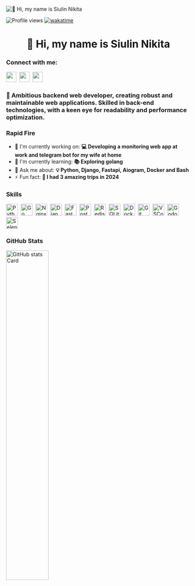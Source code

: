 ![👋 Hi, my name is Siulin Nikita](https://static.wixstatic.com/media/53fad0_ce0704caa0174d6aa9b2b8101a62fa77~mv2.gif)

![Profile views](https://komarev.com/ghpvc/?username=SaraFarron&label=Profile%20views&color=0e75b6&style=flat)
[![wakatime](https://wakatime.com/badge/user/90f76bca-ddc8-4d20-a64c-1f608d3cabf8.svg)](https://wakatime.com/@90f76bca-ddc8-4d20-a64c-1f608d3cabf8)

<div id="toc">
  <ul align="center" style="list-style: none">
    <summary>
      <h1>
        👋 Hi, my name is Siulin Nikita
      </h1>
    </summary>
  </ul>
</div>

**<h3 align="left">Connect with me:</h3>** 
<p align="left"><a href="https://github.com/SaraFarron" target="_blank"><img src="https://img.shields.io/badge/GitHub-100000?style=for-the-badge&logo=github&logoColor=white" height="28" style="margin-right: 4px"></a> <a href="https://www.reddit.com/user/FarronSerah " target="_blank"><img src="https://img.shields.io/badge/Reddit-FF4500?style=for-the-badge&logo=reddit&logoColor=white" height="28" style="margin-right: 4px"></a> <a href="https://www.linkedin.com/in/siulin-nikita" target="_blank"><img src="https://img.shields.io/badge/LinkedIn-0077B5?style=for-the-badge&logo=linkedin&logoColor=white" height="28" style="margin-right: 4px"></a></p>

 **<h3 align="left">🚀 Ambitious backend web developer, creating robust and maintainable web applications. Skilled in back-end technologies, with a keen eye for readability and performance optimization.</h3>**

**<h3 align="left">Rapid Fire</h3>**

- 💼 I'm currently working on: **💻 Developing a monitoring web app at work and telegram bot for my wife at home**
- 🌱 I'm currently learning: **📚 Exploring golang**
- 💬 Ask me about: **💡 Python, Django, Fastapi, Aiogram, Docker and Bash**
- ⚡ Fun fact: **🧭 I had 3 amazing trips in 2024**

 **<h3 align="left">Skills</h3>**

<div style="display: flex; flex-wrap: wrap; gap: 4px; justify-content: left;"><img src="https://cdn.jsdelivr.net/gh/devicons/devicon/icons/python/python-original.svg" height="32" alt="Python" style="margin-right: 4px"><img src="https://cdn.jsdelivr.net/gh/devicons/devicon@latest/icons/go/go-original-wordmark.svg" height="32" alt="Go" style="margin-right: 4px"> <img src="https://cdn.jsdelivr.net/gh/devicons/devicon@latest/icons/nginx/nginx-original.svg" height="32" alt="Nginx" style="margin-right: 4px"> <img src="https://cdn.jsdelivr.net/gh/devicons/devicon@latest/icons/django/django-plain.svg" height="32" alt="Django" style="margin-right: 4px"> <img src="https://cdn.jsdelivr.net/gh/devicons/devicon/icons/fastapi/fastapi-original.svg" height="32" alt="FastAPI"style="margin-right: 4px"> <img src="https://cdn.jsdelivr.net/gh/devicons/devicon@latest/icons/postgresql/postgresql-original-wordmark.svg" height="32" alt="PostgreSQL" style="margin-right: 4px">     <img src="https://cdn.jsdelivr.net/gh/devicons/devicon/icons/redis/redis-original.svg" height="32" alt="Redis"style="margin-right: 4px">
<img src="https://cdn.jsdelivr.net/gh/devicons/devicon/icons/sqlite/sqlite-original.svg" height="32" alt="SQLite"style="margin-right: 4px"> <img src="https://cdn.jsdelivr.net/gh/devicons/devicon/icons/docker/docker-original.svg" height="32" alt="Docker"style="margin-right: 4px"> <img src="https://cdn.jsdelivr.net/gh/devicons/devicon/icons/git/git-original.svg" height="32" alt="Git" style="margin-right: 4px"> <img src="https://cdn.jsdelivr.net/gh/devicons/devicon@latest/icons/vscode/vscode-original.svg" height="32" alt="VSCode" style="margin-right: 4px"> <img src="https://cdn.jsdelivr.net/gh/devicons/devicon/icons/godot/godot-original.svg" height="32" alt="Godot"style="margin-right: 4px"> <img src="https://cdn.jsdelivr.net/gh/devicons/devicon/icons/selenium/selenium-original.svg" height="32" alt="Selenium" style="margin-right: 4px"></div>

 **<h3 align="left">GitHub Stats</h3>**

<p align="left">
  <img width="48%" src="https://github-readme-stats.vercel.app/api?username=SaraFarron&theme=react&hide_title=false&hide_rank=false&show_icons=false&include_all_commits=false&count_private=true&line_height=23" alt="GitHub stats Card" />
</p>
